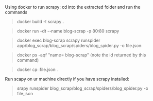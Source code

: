 Using docker to run scrapy:
cd into the extracted folder and run the commands

>docker build -t scrapy .

>docker  run -dt --name blog-scrap -p 80:80 scrapy

>docker exec blog-scrap scrapy runspider app/blog_scrap/blog_scrap/spiders/blog_spider.py -o file.json

>docker ps -aqf  "name= blog-scrap" (note the id returned by this command)

>docker cp <id>:file.json .

Run scapy on ur machine directly if you have scrapy installed:
>srapy runspider blog_scrap/blog_scrap/spiders/blog_spider.py -o file,json

